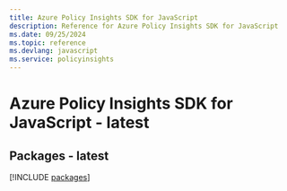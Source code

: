 ```yaml
---
title: Azure Policy Insights SDK for JavaScript
description: Reference for Azure Policy Insights SDK for JavaScript
ms.date: 09/25/2024
ms.topic: reference
ms.devlang: javascript
ms.service: policyinsights
---
```

# Azure Policy Insights SDK for JavaScript - latest
## Packages - latest
[!INCLUDE [packages](policy-insights-index.md)]